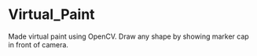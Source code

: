 # Virtual_Paint
Made virtual paint using OpenCV. Draw any shape by showing marker cap in front of camera.
